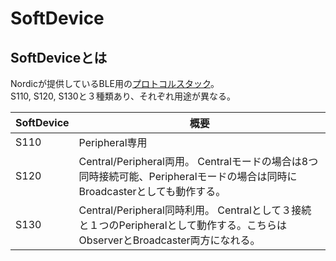 # SoftDevice

## SoftDeviceとは

Nordicが提供しているBLE用の[プロトコルスタック](https://ja.wikipedia.org/wiki/%E3%83%97%E3%83%AD%E3%83%88%E3%82%B3%E3%83%AB%E3%82%B9%E3%82%BF%E3%83%83%E3%82%AF)。  
S110, S120, S130と３種類あり、それぞれ用途が異なる。

| SoftDevice | 概要 |
| -- | -- |
| S110 | Peripheral専用 |
| S120 | Central/Peripheral両用。  Centralモードの場合は8つ同時接続可能、Peripheralモードの場合は同時にBroadcasterとしても動作する。|
| S130 | Central/Peripheral同時利用。 Centralとして３接続と１つのPeripheralとして動作する。こちらはObserverとBroadcaster両方になれる。 |
